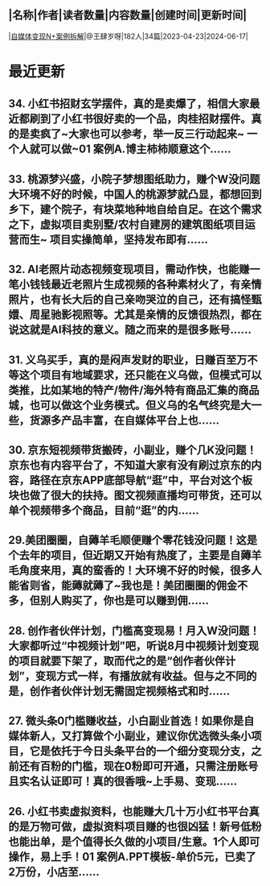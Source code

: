 |名称|作者|读者数量|内容数量|创建时间|更新时间|
---
|[自媒体变现N+案例拆解](https://xiaobot.net/p/sisuizmt?refer=0b133df9-27dc-423b-8101-639049001c13)|@王肆岁呀|182人|34篇|2023-04-23|2024-06-17|

# 最近更新
## 34. 小红书招财玄学摆件，真的是卖爆了，相信大家最近都刷到了小红书很好卖的一个品，肉桂招财摆件。真的是卖疯了~大家也可以参考，举一反三行动起来~ 一个人就可以做~01 案例A.博主柿柿顺意这个......
## 33. 桃源梦兴盛，小院子梦想图纸助力，赚个W没问题大环境不好的时候，中国人的桃源梦就凸显，都想回到乡下，建个院子，有块菜地种地自给自足。在这个需求之下，虚拟项目卖别墅/农村自建房的建筑图纸项目运营而生~ 项目实操简单，坚持发布即有......
## 32. AI老照片动态视频变现项目，需动作快，也能赚一笔小钱钱最近老照片生成视频的各种素材火了，有亲情照片，也有长大后的自己亲吻哭泣的自己，还有搞怪甄嬛、周星驰影视照等。尤其是亲情的反馈很热烈，都在说这就是AI科技的意义。随之而来的是很多账号......
## 31. 义乌买手，真的是闷声发财的职业，日赚百至万不等这个项目有地域要求，还只能在义乌做，但模式可以类推，比如某地的特产/物件/海外特有商品汇集的商品城，也可以做这个业务模式。但义乌的名气终究是大一些，货源多产品丰富，在自媒体平台上也......
## 30. 京东短视频带货搬砖，小副业，赚个几K没问题！京东也有内容平台了，不知道大家有没有刷过京东的内容，路径在京东APP底部导航“逛”中，平台对这个板块也做了很大的扶持。图文视频直播均可带货，还可以单个视频带多个商品，目前“逛”的内......
## 29.美团圈圈，自薅羊毛顺便赚个零花钱没问题！这是个去年的项目，但近期又开始有热度了，主要是自薅羊毛角度来用，真的蛮香的！大环境不好的时候，很多人能省则省，能薅就薅了~我也是！美团圈圈的佣金不多，但别人购买了，你也是可以赚到佣......
## 28. 创作者伙伴计划，门槛高变现易！月入W没问题！大家都听过“中视频计划”吧，听说8月中视频计划变现的项目就要下架了，取而代之的是“创作者伙伴计划”，变现方式一样，有播放就有收益。但与之不同的是，创作者伙伴计划无需固定视频格式和时......
## 27. 微头条0门槛赚收益，小白副业首选！如果你是自媒体新人，又打算做个小副业，建议你优选微头条小项目，它是依托于今日头条平台的一个细分变现分支，之前还有百粉的门槛，现在0粉即可开通，只需注册账号且实名认证即可！真的很香哦~上手易、变现......
## 26. 小红书卖虚拟资料，也能赚大几十万小红书平台真的是万物可做，虚拟资料项目赚的也很凶猛！新号低粉也能出单，是个值得长久做的小项目/生意。1个人即可操作，易上手！01 案例A.PPT模板-单价5元，已卖了2万份，小店至......

